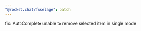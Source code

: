 ```yaml
---
"@rocket.chat/fuselage": patch
---
```


fix: AutoComplete unable to remove selected item in single mode
